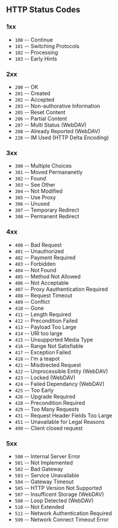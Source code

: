 ## HTTP Status Codes

### 1xx

- `100` -- Continue
- `101` -- Switching Protocols
- `102` -- Processing
- `103` -- Early Hints

### 2xx

- `200` -- OK
- `201` -- Created
- `202` -- Accepted
- `203` -- Non-authorative Information
- `205` -- Reset Content
- `206` -- Partial Content
- `207` -- Multi Status (WebDAV)
- `208` -- Already Reported (WebDAV)
- `226` -- IM Used (HTTP Delta Encoding)

### 3xx

- `300` -- Multiple Choices
- `301` -- Moved Permananetly
- `302` -- Found
- `303` -- See Other
- `304` -- Not Modified
- `305` -- Use Proxy
- `306` -- Unused
- `307` -- Temporary Redirect
- `308` -- Permanent Redirect

### 4xx

- `400` -- Bad Request
- `401` -- Unauthorized
- `402` -- Payment Required
- `403` -- Forbidden
- `404` -- Not Found
- `405` -- Method Not Allowed
- `406` -- Not Acceptable
- `407` -- Proxy Aauthentication Required
- `408` -- Request Timeout
- `409` -- Conflict
- `410` -- Gone
- `411` -- Length Required
- `412` -- Precondition Failed
- `413` -- Payload Too Large
- `414` -- URI too large
- `415` -- Unsupported Media Type
- `416` -- Range Not Satisfiable
- `417` -- Exception Failed 
- `418` -- I'm a teapot
- `421` -- Misdirected Request
- `422` -- Unprocessible Entity (WebDAV)
- `423` -- Locked (WebDAV)
- `424` -- Failed Dependancy (WebDAV)
- `425` -- Too Early
- `426` -- Upgrade Required
- `428` -- Precondition Required
- `429` -- Too Many Requests
- `431` -- Request Header Fields Too Large
- `451` -- Unavailable for Legal Reasons
- `499` -- Client closed request

### 5xx

- `500` -- Internal Server Error
- `501` -- Not Implemented
- `502` -- Bad Gateway
- `503` -- Service Unavailable
- `504` -- Gateway Timeout
- `505` -- HTTP Version Not Supported
- `507` -- Insufficent Storage (WebDAV)
- `508` -- Loop Detected (WebDAV)
- `510` -- Not Extended
- `511` -- Network Authentication Required
- `599` -- Network Connect Timeout Error